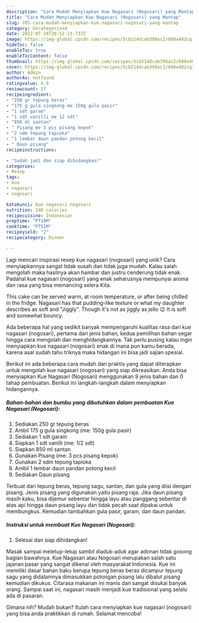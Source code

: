 ```yaml
---
description: "Cara Mudah Menyiapkan Kue Nagasari (Nogosari) yang Mantap"
title: "Cara Mudah Menyiapkan Kue Nagasari (Nogosari) yang Mantap"
slug: 705-cara-mudah-menyiapkan-kue-nagasari-nogosari-yang-mantap
category: Uncategorized
date: 2022-07-28T20:52:13.737Z
image: https://img-global.cpcdn.com/recipes/5cb214dcab398ac2/680x482cq70/kue-nagasari-nogosari-foto-resep-utama.jpg
hideToc: false
enableToc: true
enableTocContent: false
thumbnail: https://img-global.cpcdn.com/recipes/5cb214dcab398ac2/680x482cq70/kue-nagasari-nogosari-foto-resep-utama.jpg
cover: https://img-global.cpcdn.com/recipes/5cb214dcab398ac2/680x482cq70/kue-nagasari-nogosari-foto-resep-utama.jpg
author: Admin
authorAv: notfound
ratingvalue: 4.9
reviewcount: 17
recipeingredient:
- "250 gr tepung beras"
- "175 g gula singkong me 150g gula pasir"
- "1 sdt garam"
- "1 sdt vanilli me 12 sdt"
- "850 ml santan"
- " Pisang me 3 pcs pisang kepok"
- "2 sdm tepung tapioka"
- "1 lembar daun pandan potong kecil"
- " Daun pisang"
recipeinstructions:

- "Sudah jadi dan siap dihidangkan!"
categories:
- Resep
tags:
- kue
- nagasari
- nogosari

katakunci: kue nagasari nogosari 
nutrition: 240 calories
recipecuisine: Indonesian
preptime: "PT19M"
cooktime: "PT51M"
recipeyield: "2"
recipecategory: Dinner

---
```





Lagi mencari inspirasi resep kue nagasari (nogosari) yang unik? Cara menyiapkannya sangat tidak susah dan tidak juga mudah. Kalau salah mengolah maka hasilnya akan hambar dan justru cenderung tidak enak. Padahal kue nagasari (nogosari) yang enak seharusnya mempunyai aroma dan rasa yang bisa memancing selera Kita.





This cake can be served warm, at room temperature, or after being chilled in the fridge. Nagasari has that pudding-like texture or what my daughter describes as soft and &#34;Jiggly&#34;. Though it&#39;s not as jiggly as jello 😉 It is soft and somewhat bouncy.

Ada beberapa hal yang sedikit banyak mempengaruhi kualitas rasa dari kue nagasari (nogosari), pertama dari jenis bahan, kedua pemilihan bahan segar hingga cara mengolah dan menghidangkannya. Tak perlu pusing kalau ingin menyiapkan kue nagasari (nogosari) enak di mana pun kamu berada, karena asal sudah tahu triknya maka hidangan ini bisa jadi sajian spesial.






Berikut ini ada beberapa cara mudah dan praktis yang dapat diterapkan untuk mengolah kue nagasari (nogosari) yang siap dikreasikan. Anda bisa menyiapkan Kue Nagasari (Nogosari) menggunakan 9 jenis bahan dan 0 tahap pembuatan. Berikut ini langkah-langkah dalam menyiapkan hidangannya.

<!--inarticleads1-->

##### Bahan-bahan dan bumbu yang dibutuhkan dalam pembuatan Kue Nagasari (Nogosari):

1. Sediakan 250 gr tepung beras
1. Ambil 175 g gula singkong (me: 150g gula pasir)
1. Sediakan 1 sdt garam
1. Siapkan 1 sdt vanilli (me: 1/2 sdt)
1. Siapkan 850 ml santan
1. Gunakan  Pisang (me: 3 pcs pisang kepok)
1. Gunakan 2 sdm tepung tapioka
1. Ambil 1 lembar daun pandan potong kecil
1. Sediakan  Daun pisang


Terbuat dari tepung beras, tepung sagu, santan, dan gula yang diisi dengan pisang. Jenis pisang yang digunakan yaitu pisang raja. Jika daun pisang masih kaku, bisa dijemur sebentar hingga layu atau panggang sebentar di atas api hingga daun pisang layu dan tidak pecah saat dipakai untuk membungkus. Kemudian tambahkan gula pasir, garam, dan daun pandan. 

<!--inarticleads2-->

##### Instruksi untuk membuat Kue Nagasari (Nogosari):


1. Selesai dan siap dihidangkan!

Masak sampai meletup-letup sambil diaduk-aduk agar adonan tidak gosong bagian bawahnya. Kue Nagasari atau Nogosari merupakan salah satu jajanan pasar yang sangat dikenal oleh masyarakat Indonesia. Kue ini memiliki dasar bahan baku berupa tepung beras beras dicampur tepung sagu yang didalamnya dimasukkan potongan pisang lalu dibalut pisang kemudian dikukus. Citarasa makanan ini manis dan sangat disukai banyak orang. Sampai saat ini, nagasari masih menjadi kue tradisional yang selalu ada di pasaran. 

Gimana nih? Mudah bukan? Itulah cara menyiapkan kue nagasari (nogosari) yang bisa anda praktikkan di rumah. Selamat mencoba!
